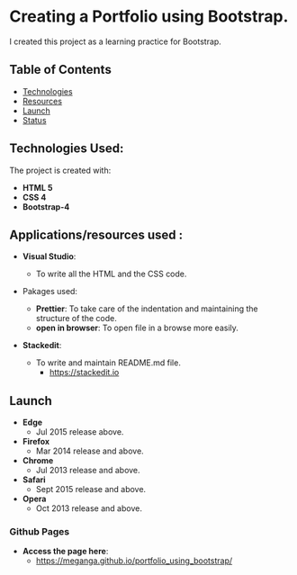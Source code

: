 


#  Creating a Portfolio using Bootstrap.

I created this project as a learning practice for Bootstrap.

## Table of Contents

 - [Technologies](#technologies-used)
 - [Resources](#applications/resources-used)
 - [Launch](#launch)
 - [Status](#github-pages)

## Technologies Used:
The project is created with:

 - **HTML 5**
 - **CSS 4**
 - **Bootstrap-4**

## Applications/resources used :

 - **Visual Studio**: 
	 - To write all the HTML and the CSS code.
		  
 - Pakages used:	 
	 -  **Prettier**: To take care of the indentation and maintaining the structure of the code.
	 - **open in browser**: To open file in a browse more easily.
 - **Stackedit**:
	 - To write and maintain  README.md file.
		 - https://stackedit.io

## Launch
 

 - **Edge** 
	 - Jul 2015 release above.
 - **Firefox** 
	 - Mar 2014 release and above.
 - **Chrome** 
	 - Jul 2013 release and above.
- **Safari**
	- Sept 2015 release and above.
- **Opera**
	- Oct 2013 release and above.


### Github Pages

 - **Access the page here**:
	 - https://meganga.github.io/portfolio_using_bootstrap/
<!--stackedit_data:
eyJoaXN0b3J5IjpbLTc3MjkwNjgxMl19
-->